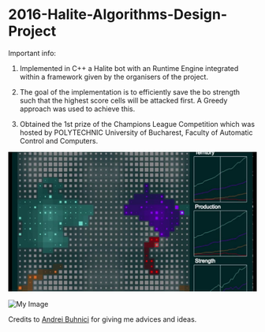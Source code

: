 # 2016-Halite-Algorithms-Design-Project

Important info:

1. Implemented in C++ a Halite bot with an Runtime Engine integrated within a framework given by the organisers of the project.

2. The goal of the implementation is to efficiently save the bo strength such that the highest score cells will be attacked first. A Greedy approach was used to achieve this.

3. Obtained the 1st prize of the Champions League Competition which was hosted by POLYTECHNIC University of Bucharest, Faculty of Automatic Control and Computers.

![My Image](bots.jpg)

![My Image](Halite.png)

Credits to [Andrei Buhnici](https://github.com/AndreiBuhnici) for giving me advices and ideas.
